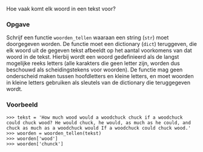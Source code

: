 Hoe vaak komt elk woord in een tekst voor?

### Opgave

Schrijf een functie `woorden_tellen` waaraan een string (`str`) moet doorgegeven worden. De functie moet een dictionary (`dict`) teruggeven, die elk woord uit de gegeven tekst afbeeldt op het aantal voorkomens van dat woord in de tekst. Hierbij wordt een woord gedefinieerd als de langst mogelijke reeks letters (alle karakters die geen letter zijn, worden dus beschouwd als scheidingstekens voor woorden). De functie mag geen onderscheid maken tussen hoofdletters en kleine letters, en moet woorden in kleine letters gebruiken als sleutels van de dictionary die teruggegeven wordt.

### Voorbeeld

```console?lang=python&prompt=>>>
>>> tekst = 'How much wood would a woodchuck chuck if a woodchuck could chuck wood? He would chuck, he would, as much as he could, and chuck as much as a woodchuck would If a woodchuck could chuck wood.'
>>> woorden = woorden_tellen(tekst)
>>> woorden['wood']
>>> woorden['chunck']
```
